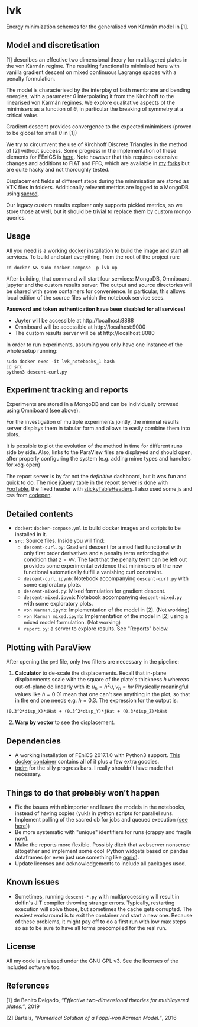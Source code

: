 # lvk

Energy minimization schemes for the generalised von Kármán model in [1].

## Model and discretisation

[1] describes an effective two dimensional theory for multilayered
plates in the von Kármán regime. The resulting functional is minimised
here with vanilla gradient descent on mixed continuous Lagrange spaces
with a penalty formulation.

The model is characterised by the interplay of both membrane and
bending energies, with a parameter $\theta$ interpolating it from the
Kirchhoff to the linearised von Kármán regimes. We explore qualitative
aspects of the minimisers as a function of $\theta$, in particular the
breaking of symmetry at a critical value.

Gradient descent provides convergence to the expected minimisers
(proven to be global for small $\theta$ in [1])

We try to circumvent the use of Kirchhoff Discrete Triangles in the
method of [2] without success. Some progress in the implementation of
these elements for FEniCS is
[here](https://bitbucket.org/mdbenito/hermite). Note however that this
requires extensive changes and additions to FIAT and FFC, which are
available in [my]([https://bitbucket.org/mdbenito/fiat-fork)
[forks](https://bitbucket.org/mdbenito/ffc-fork) but are quite hacky
and not thoroughly tested.

Displacement fields at different steps during the minimisation are
stored as VTK files in folders. Additionally relevant metrics are 
logged to a MongoDB using [sacred](https://github.com/IDSIA/sacred).

Our legacy custom results explorer only supports pickled metrics, so
we store those at well, but it should be trivial to replace them by
custom mongo queries.


## Usage

All you need is a working [docker](https://docker.io) installation to
build the image and start all services. To build and start everything,
from the root of the project run:

```
cd docker && sudo docker-compose -p lvk up
```

After building, that command will start four services: MongoDB,
Omniboard, jupyter and the custom results server. The output and
source directories will be shared with some containers for
convenience. In particular, this allows local edition of the source
files which the notebook service sees.

**Password and token authentication have been disabled for all
services!**

* Juyter will be accessible at http://localhost:8888
* Omniboard will be accessible at http://localhost:9000
* The custom results server will be at http://localhost:8080

In order to run experiments, assuming you only have one instance of
the whole setup running:

```
sudo docker exec -it lvk_notebooks_1 bash
cd src
python3 descent-curl.py
```

## Experiment tracking and reports

Experiments are stored in a MongoDB and can be individually browsed
using Omniboard (see above).

For the investigation of multiple experiments jointly, the minimal
results server displays them in tabular form and allows to easily
combine them into plots.

It is possible to plot the evolution of the method in time for
different runs side by side. Also, links to the ParaView files are
displayed and should open, after properly configuring the system
(e.g. adding mime types and handlers for xdg-open)

The report server is by far not the _definitive_ dashboard, but it was
fun and quick to do.  The nice jQuery table in the report server is
done with [FooTable](http://fooplugins.github.io/FooTable/), the fixed
header with
[stickyTableHeaders](https://github.com/jmosbech/StickyTableHeaders).
I also used some js and css from [codepen](https://codepen.io).


## Detailed contents

* `docker`: `docker-compose.yml` to build docker images and scripts to
  be installed in it.
* `src`: Source files. Inside you will find:
   * `descent-curl.py`: Gradient descent for a modified functional
     with only first order derivatives and a penalty term enforcing
     the condition that $z = \nabla v$. The fact that the penalty term
     can be left out provides some experimental evidence that
     minimisers of the new functional automatically fulfill a
     vanishing curl constraint.
   * `descent-curl.ipynb`: Notebook accompanying `descent-curl.py`
     with some exploratory plots.
   * `descent-mixed.py`: Mixed formulation for gradient descent.
   * `descent-mixed.ipynb`: Notebook accompanying `descent-mixed.py`
     with some exploratory plots.
   * `von Karman.ipynb`: Implementation of the model in [2]. (Not
     working)
   * `von Karman mixed.ipynb`: Implementation of the model in [2]
     using a mixed model formulation. (Not working)
   * `report.py`: a server to explore results. See "Reports" below.
 
  

## Plotting with ParaView

After opening the `pvd` file, only two filters are necessary in the pipeline:
 1. **Calculator** to de-scale the displacements. Recall that in-plane
  displacements scale with the square of the plate's thickness $h$ whereas
  out-of-plane do linearly with it: $u_h = h^2 u, v_h = h v$
  Physically meaningful values like $h = 0.01$ mean that one can't see anything
  in the plot, so that in the end one needs e.g. $h = 0.3$. The expression for the
  output is: 
  ```
  (0.3^2*disp_X)*iHat + (0.3^2*disp_Y)*jHat + (0.3*disp_Z)*kHat
  ```
 2. **Warp by vector** to see the displacement.


## Dependencies

* A working installation of FEniCS 2017.1.0 with Python3 support.
 [This docker container]() contains all of it plus a few extra goodies.
* [tqdm](https://github.com/tqdm/tqdm) for the silly progress bars.
 I really shouldn't have made that necessary.


## Things to do that ~~probably~~ won't happen

* Fix the issues with nbimporter and leave the models in the notebooks,
  instead of having copies (yuk!) in python scripts for parallel runs.
* Implement polling of the sacred db for jobs and queued execution
  ([see here](https://github.com/IDSIA/sacred/issues/215)))
* Be more systematic with "unique" identifiers for runs (crappy and fragile now).
* Make the reports more flexible. Possibly ditch that webserver nonsense
  altogether and implement some cool iPython widgets based on pandas dataframes
  (or even just use something like [qgrid](https://github.com/quantopian/qgrid)).
* Update licenses and acknowledgements to include all packages used.

## Known issues

* Sometimes, running `descent-*.py` with multiprocessing will result in dolfin's
  JIT compiler throwing strange errors. Typically, restarting execution will solve
  those, but sometimes the cache gets corrupted. The easiest workaround is to exit
  the container and start a new one. Because of these problems, it might pay off to
  do a first run with low max steps so as to be sure to have all forms precompiled
  for the real run.

## License

All my code is released under the GNU GPL v3. See the licenses of the included
software too.


## References

[1] de Benito Delgado, *“Effective two-dimensional theories for
multilayered plates.”*, 2019

[2] Bartels, *“Numerical Solution of a Föppl-von Karman Model.”*, 2016
